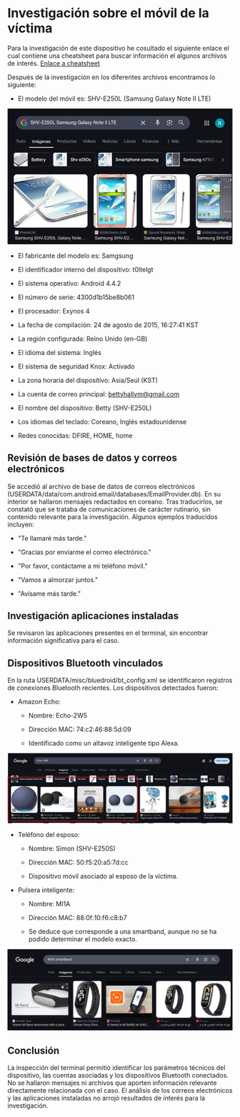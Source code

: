 # Investigación sobre el móvil de la víctima

Para la investigación de este dispositivo he cosultado el siguiente enlace el cual contiene una cheatsheet para buscar información el algunos archivos de interés. [Enlace a cheatsheet](https://pbs.twimg.com/media/FL-GAXBUUAEJRZq.jpg)

Después de la investigación en los diferentes archivos encontramos lo siguiente:

- El modelo del móvil es: SHV-E250L (Samsung Galaxy Note II LTE)

![Modelo-móvil](./img/image.png)

- El fabricante del modelo es: Samgsung

- El identificador interno del dispositivo: t0ltelgt

- El sistema operativo: Android 4.4.2

- El número de serie: 4300d1b15be8b061

- El procesador: Exynos 4

- La fecha de compilación: 24 de agosto de 2015, 16:27:41 KST

- La región configurada: Reino Unido (en-GB)

- El idioma del sistema: Inglés

- El sistema de seguridad Knox: Activado

- La zona horaria del dispositivo: Asia/Seúl (KST)

- La cuenta de correo principal: bettyhallym@gmail.com

- El nombre del dispositivo: Betty (SHV-E250L)

- Los idiomas del teclado: Coreano, Inglés estadounidense

- Redes conocidas: DFIRE, HOME, home

## Revisión de bases de datos y correos electrónicos

Se accedió al archivo de base de datos de correos electrónicos (USERDATA/data/com.android.email/databases/EmailProvider.db). En su interior se hallaron mensajes redactados en coreano. Tras traducirlos, se constató que se trataba de comunicaciones de carácter rutinario, sin contenido relevante para la investigación. Algunos ejemplos traducidos incluyen:


- "Te llamaré más tarde."

- "Gracias por enviarme el correo electrónico."

- "Por favor, contáctame a mi teléfono móvil."

- "Vamos a almorzar juntos."

- "Avísame más tarde."

## Investigación aplicaciones instaladas

Se revisaron las aplicaciones presentes en el terminal, sin encontrar información significativa para el caso.

## Dispositivos Bluetooth vinculados

En la ruta USERDATA/misc/bluedroid/bt_config.xml se identificaron registros de conexiones Bluetooth recientes. Los dispositivos detectados fueron:

- Amazon Echo:

    - Nombre: Echo-2W5

    - Dirección MAC: 74:c2:46:88:5d:09

    - Identificado como un altavoz inteligente tipo Alexa.

![Modelo-alexa](./img/image2.png)

- Teléfono del esposo:

    - Nombre: Simon (SHV-E250S)

    - Dirección MAC: 50:f5:20:a5:7d:cc

    - Dispositivo móvil asociado al esposo de la víctima.

- Pulsera inteligente:

    - Nombre: MI1A

    - Dirección MAC: 88:0f:10:f6:c8:b7

    - Se deduce que corresponde a una smartband, aunque no se ha podido determinar el modelo exacto.

![Modelo-smartband](./img/image3.png)

## Conclusión

La inspección del terminal permitió identificar los parámetros técnicos del dispositivo, las cuentas asociadas y los dispositivos Bluetooth conectados. No se hallaron mensajes ni archivos que aporten información relevante directamente relacionada con el caso. El análisis de los correos electrónicos y las aplicaciones instaladas no arrojó resultados de interés para la investigación.
